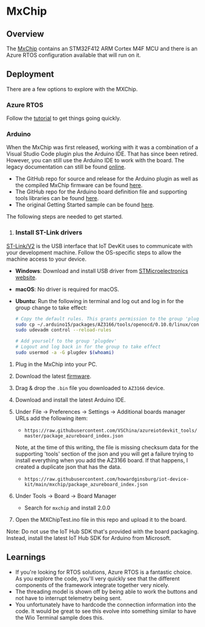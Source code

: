 # MxChip

## Overview

The [MxChip](https://microsoft.github.io/azure-iot-developer-kit/) contains an STM32F412 ARM Cortex M4F MCU and there is an Azure RTOS configuration available that will run on it.

## Deployment

There are a few options to explore with the MXChip.

### Azure RTOS

Follow the [tutorial](https://docs.microsoft.com/azure/iot-develop/quickstart-devkit-mxchip-az3166) to get things going quickly.

### Arduino

When the MxChip was first released, working with it was a combination of a Visual Studio Code plugin plus the Arduino IDE.  That has since been retired.  However, you can still use the Arduino IDE to work with the board.  The legacy documentation can still be found [online](https://microsoft.github.io/azure-iot-developer-kit/docs/get-started/).

* The GitHub repo for source and release for the Arduino plugin as well as the compiled MxChip firmware can be found [here](https://github.com/microsoft/devkit-sdk).
* The GitHub repo for the Arduino board definition file and supporting tools libraries can be found [here](https://github.com/VSChina/azureiotdevkit_tools).
* The original Getting Started sample can be found [here](https://github.com/Azure-Samples/mxchip-iot-devkit-get-started).

The following steps are needed to get started.

1. ### Install ST-Link drivers

[ST-Link/V2](http://www.st.com/en/development-tools/st-link-v2.html) is the USB interface that IoT DevKit uses to communicate with your development machine. Follow the OS-specific steps to allow the machine access to your device.

* **Windows**: Download and install USB driver from [STMicroelectronics website](http://www.st.com/en/development-tools/stsw-link009.html).
* **macOS**: No driver is required for macOS.
* **Ubuntu**: Run the following in terminal and log out and log in for the group change to take effect:

    ```bash
    # Copy the default rules. This grants permission to the group 'plugdev'
    sudo cp ~/.arduino15/packages/AZ3166/tools/openocd/0.10.0/linux/contrib/60-openocd.rules /etc/udev/rules.d/
    sudo udevadm control --reload-rules

    # Add yourself to the group 'plugdev'
    # Logout and log back in for the group to take effect
    sudo usermod -a -G plugdev $(whoami)
    ```

1. Plug in the MxChip into your PC.
1. Download the latest [firmware](https://github.com/microsoft/devkit-sdk/releases/download/2.0.0/devkit-firmware-2.0.0.bin).
1. Drag & drop the `.bin` file you downloaded to `AZ3166` device.
1. Download and install the latest Arduino IDE.
1. Under File -> Preferences -> Settings -> Additional boards manager URLs add the following item:

    * `https://raw.githubusercontent.com/VSChina/azureiotdevkit_tools/master/package_azureboard_index.json`
  
    Note, at the time of this writing, the file is missing checksum data for the supporting 'tools' section of the json and you will get a failure trying to install everything when you add the AZ3166 board.  If that happens, I created a duplicate json that has the data.

    * `https://raw.githubusercontent.com/howardginsburg/iot-device-kit/main/mxchip/package_azureboard_index.json`

1. Under Tools -> Board -> Board Manager

    * Search for `mxchip` and install 2.0.0

1. Open the MXChipTest.ino file in this repo and upload it to the board.

Note: Do not use the IoT Hub SDK that's provided with the board packaging.  Instead, install the latest IoT Hub SDK for Arduino from Microsoft.

## Learnings

- If you're looking for RTOS solutions, Azure RTOS is a fantastic choice.  As you explore the code, you'll very quickly see that the different components of the framework integrate together very nicely.
- The threading model is shown off by being able to work the buttons and not have to interrupt telemetry being sent.
- You unfortunately have to hardcode the connection information into the code.  It would be great to see this evolve into something similar to have the Wio Terminal sample does this.
